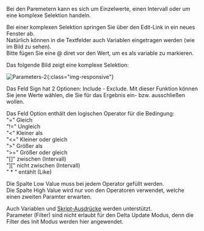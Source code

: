 Bei den Paremetern kann es sich um Einzelwerte, einen Intervall oder um eine komplexe Selektion handeln. 

Bei einer komplexen Selektion springen Sie über den Edit-Link in ein neues Fenster ab.<br> 
Natürlich können in die Textfelder auch Variablen eingetragen werden (wie im Bild zu sehen).<br>
Bitte fügen Sie eine @ diret vor den Wert, um es als variable zu markieren.

Das folgende Bild zeigt eine komplexe Selektion:

![Parameters-2](/img/content/Parameters-2.png){:class="img-responsive"}

Das Feld Sign hat 2 Optionen: Include - Exclude. Mit dieser Funktion können Sie jene Werte wählen, die Sie für das Ergebnis ein- bzw. ausschließen wollen. 

Das Feld Option enthält den logischen Operator für die Bedingung: <br>
"="  Gleich<br>
"!=" Ungleich<br>
"<" Kleiner als<br>
"<=" Kleiner oder gleich<br>
">" Größer als <br>
">=" Größer oder gleich <br>
"[]" zwischen (Intervall)<br>
"][" nicht zwischen (Intervall)<br>
" * " entählt (Like)

Die Spalte Low Value muss bei jedem Operator gefüllt werden.<br>
Die Spalte High Value wird nur von den Operatoren verwendet, welche einen zweiten Paramter erwarten. 


Auch Variablen und [Skript-Ausdrücke](../fortgeschrittene-techniken/skript-ausdruecke) werden unterstützt.<br>
Parameter (Filter) sind nicht erlaubt für den Delta Update Modus, denn die Filter des Init Modus werden hier angewendet. 
